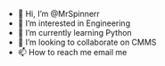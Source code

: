 - 👋 Hi, I’m @MrSpinnerr
- 👀 I’m interested in Engineering
- 🌱 I’m currently learning Python
- 💞️ I’m looking to collaborate on CMMS
- 📫 How to reach me email me

<!---
MrSpinnerr/MrSpinnerr is a ✨ special ✨ repository because its `README.md` (this file) appears on your GitHub profile.
You can click the Preview link to take a look at your changes.
--->
